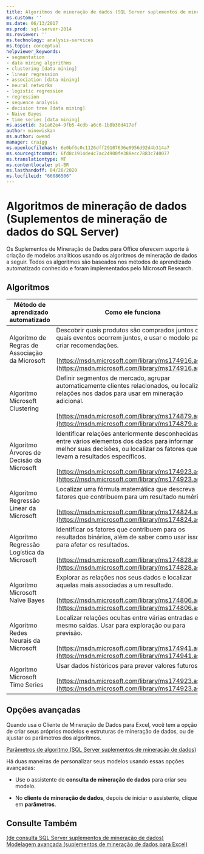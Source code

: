 ```yaml
---
title: Algoritmos de mineração de dados (SQL Server suplementos de mineração de dados) | Microsoft Docs
ms.custom: ''
ms.date: 06/13/2017
ms.prod: sql-server-2014
ms.reviewer: ''
ms.technology: analysis-services
ms.topic: conceptual
helpviewer_keywords:
- segmentation
- data mining algorithms
- clustering [data mining]
- linear regression
- association [data mining]
- neural networks
- logistic regression
- regression
- sequence analysis
- decision tree [data mining]
- Naive Bayes
- time series [data mining]
ms.assetid: 3a1a62e4-9fb5-4cdb-a6c6-1b8b30d417ef
author: minewiskan
ms.author: owend
manager: craigg
ms.openlocfilehash: 6e0bf6c0c1126dff29107636e0956d92d4b314a7
ms.sourcegitcommit: 6fd8c1914de4c7ac24900fe388ecc7883c740077
ms.translationtype: MT
ms.contentlocale: pt-BR
ms.lasthandoff: 04/26/2020
ms.locfileid: "66086506"
---
```

# <a name="data-mining-algorithms-sql-server-data-mining-add-ins"></a>Algoritmos de mineração de dados (Suplementos de mineração de dados do SQL Server)
  Os Suplementos de Mineração de Dados para Office oferecem suporte à criação de modelos analíticos usando os algoritmos de mineração de dados a seguir. Todos os algoritmos são baseados nos métodos de aprendizado automatizado conhecido e foram implementados pelo Microsoft Research.  
  
## <a name="algorithms"></a>Algoritmos  
  
|Método de aprendizado automatizado|Como ele funciona|  
|-----------------------------|------------------|  
|Algoritmo de Regras de Associação da Microsoft|Descobrir quais produtos são comprados juntos ou quais eventos ocorrem juntos, e usar o modelo para criar recomendações.<br /><br /> [https://msdn.microsoft.com/library/ms174916.aspx](https://msdn.microsoft.com/library/ms174916.aspx)|  
|Algoritmo Microsoft Clustering|Definir segmentos de mercado, agrupar automaticamente clientes relacionados, ou localizar relações nos dados para usar em mineração adicional.<br /><br /> [https://msdn.microsoft.com/library/ms174879.aspx](https://msdn.microsoft.com/library/ms174879.aspx)|  
|Algoritmo Árvores de Decisão da Microsoft|Identificar relações anteriormente desconhecidas entre vários elementos dos dados para informar melhor suas decisões, ou localizar os fatores que levam a resultados específicos.<br /><br /> [https://msdn.microsoft.com/library/ms174923.aspx](https://msdn.microsoft.com/library/ms174923.aspx)|  
|Algoritmo Regressão Linear da Microsoft|Localizar uma fórmula matemática que descreva fatores que contribuem para um resultado numérico.<br /><br /> [https://msdn.microsoft.com/library/ms174824.aspx](https://msdn.microsoft.com/library/ms174824.aspx)|  
|Algoritmo Regressão Logística da Microsoft|Identificar os fatores que contribuem para os resultados binários, além de saber como usar isso para afetar os resultados.<br /><br /> [https://msdn.microsoft.com/library/ms174828.aspx](https://msdn.microsoft.com/library/ms174828.aspx)|  
|Algoritmo Microsoft Naïve Bayes|Explorar as relações nos seus dados e localizar aquelas mais associadas a um resultado.<br /><br /> [https://msdn.microsoft.com/library/ms174806.aspx](https://msdn.microsoft.com/library/ms174806.aspx)|  
|Algoritmo Redes Neurais da Microsoft|Localizar relações ocultas entre várias entradas e até mesmo saídas. Usar para exploração ou para previsão.<br /><br /> [https://msdn.microsoft.com/library/ms174941.aspx](https://msdn.microsoft.com/library/ms174941.aspx)|  
|Algoritmo Microsoft Time Series|Usar dados históricos para prever valores futuros.<br /><br /> [https://msdn.microsoft.com/library/ms174923.aspx](https://msdn.microsoft.com/library/ms174923.aspx)|  
  
## <a name="advanced-options"></a>Opções avançadas  
 Quando usa o Cliente de Mineração de Dados para Excel, você tem a opção de criar seus próprios modelos e estruturas de mineração de dados, ou de ajustar os parâmetros dos algoritmos.  
  
 [Parâmetros de algoritmo &#40;SQL Server suplementos de mineração de dados&#41;](algorithm-parameters-sql-server-data-mining-add-ins.md)  
  
 Há duas maneiras de personalizar seus modelos usando essas opções avançadas:  
  
-   Use o assistente de **consulta de mineração de dados** para criar seu modelo.  
  
-   No **cliente de mineração de dados**, depois de iniciar o assistente, clique em **parâmetros**.  
  
## <a name="see-also"></a>Consulte Também  
 [&#40;de consulta SQL Server suplementos de mineração de dados&#41;](query-sql-server-data-mining-add-ins.md)   
 [Modelagem avançada &#40;suplementos de mineração de dados para Excel&#41;](advanced-modeling-data-mining-add-ins-for-excel.md)  
  
  
